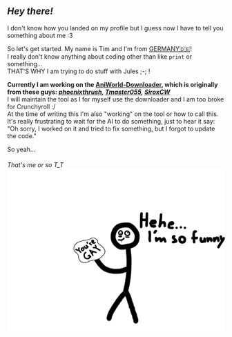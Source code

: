 ## *Hey there!*
I don't know how you landed on my profile but I guess now I have to tell you something about me :3

So let's get started. My name is Tim and I'm from [GERMANY🇩🇪](https://raw.githubusercontent.com/Yezun-hikari/Yezun-hikari/refs/heads/main/Dschermeni.png)! <br/>
I really don't know anything about coding other than like ``print`` or something... <br/>
THAT'S WHY I am trying to do stuff with Jules ;-; ! <br/>

**Currently I am working on the [AniWorld-Downloader](https://github.com/Yezun-hikari/AniWorld-Downloader), which is originally from these guys: *[phoenixthrush](https://github.com/phoenixthrush), [Tmaster055](https://github.com/Tmaster055), [SiroxCW](https://github.com/SiroxCW)*** <br/>
I will maintain the tool as I for myself use the downloader and I am too broke for Crunchyroll :/ <br/>
At the time of writing this I'm also "working" on the tool or how to call this. It's really frustrating to wait for the AI to do something, just to hear it say: "Oh sorry, I worked on it and tried to fix something, but I forgot to update the code." <br/>

So yeah... <br/>

###### That's me or so T_T <br/>  ![Strich](Stickman.png)
